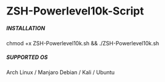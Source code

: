 # ZSH-Powerlevel10k-Script

##### INSTALLATION #####

chmod +x ZSH-Powerlevel10k.sh && ./ZSH-Powerlevel10k.sh


##### SUPPORTED OS #####

Arch Linux / Manjaro
Debian / Kali / Ubuntu
